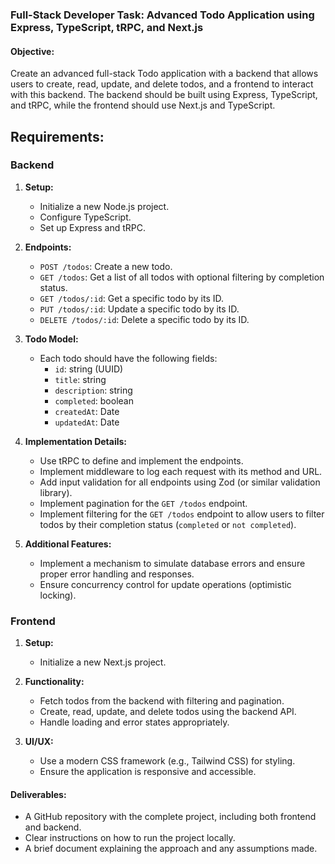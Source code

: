 ### Full-Stack Developer Task: Advanced Todo Application using Express, TypeScript, tRPC, and Next.js

#### Objective:

Create an advanced full-stack Todo application with a backend that allows users to create, read, update, and delete todos, and a frontend to interact with this backend. The backend should be built using Express, TypeScript, and tRPC, while the frontend should use Next.js and TypeScript.

## Requirements:

### Backend

1. **Setup:**

   - Initialize a new Node.js project.
   - Configure TypeScript.
   - Set up Express and tRPC.

2. **Endpoints:**

   - `POST /todos`: Create a new todo.
   - `GET /todos`: Get a list of all todos with optional filtering by completion status.
   - `GET /todos/:id`: Get a specific todo by its ID.
   - `PUT /todos/:id`: Update a specific todo by its ID.
   - `DELETE /todos/:id`: Delete a specific todo by its ID.

3. **Todo Model:**

   - Each todo should have the following fields:
     - `id`: string (UUID)
     - `title`: string
     - `description`: string
     - `completed`: boolean
     - `createdAt`: Date
     - `updatedAt`: Date

4. **Implementation Details:**

   - Use tRPC to define and implement the endpoints.
   - Implement middleware to log each request with its method and URL.
   - Add input validation for all endpoints using Zod (or similar validation library).
   - Implement pagination for the `GET /todos` endpoint.
   - Implement filtering for the `GET /todos` endpoint to allow users to filter todos by their completion status (`completed` or `not completed`).

5. **Additional Features:**

   - Implement a mechanism to simulate database errors and ensure proper error handling and responses.
   - Ensure concurrency control for update operations (optimistic locking).

### Frontend

1. **Setup:**

   - Initialize a new Next.js project.

2. **Functionality:**

   - Fetch todos from the backend with filtering and pagination.
   - Create, read, update, and delete todos using the backend API.
   - Handle loading and error states appropriately.

3. **UI/UX:**

   - Use a modern CSS framework (e.g., Tailwind CSS) for styling.
   - Ensure the application is responsive and accessible.

#### Deliverables:

- A GitHub repository with the complete project, including both frontend and backend.
- Clear instructions on how to run the project locally.
- A brief document explaining the approach and any assumptions made.
